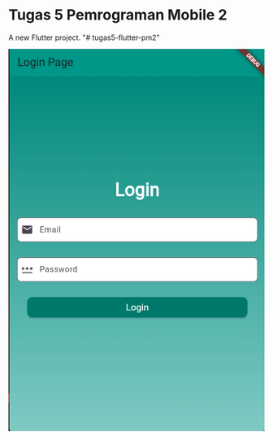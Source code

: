 # Tugas 5 Pemrograman Mobile 2

A new Flutter project.
"# tugas5-flutter-pm2" 

![image alt](https://github.com/HandukBasah-jpg/tugas5-flutter-pm2/blob/100b24853340a67afbdee81b8b3ea23a3d3f6f2c/Pemrograman%20Mobile%202%20Login%20Page.png)
